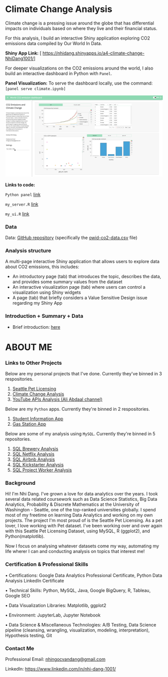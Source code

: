 # Climate Change Analysis

Climate change is a pressing issue around the globe that has differential impacts on individuals based on where they live and their financial status. 

For this analysis, I build an interactive Shiny application exploring CO2 emissions data compiled by Our World In Data. 

 **Shiny App Link:** [ https://nhidang.shinyapps.io/a4-climate-change-NhiDang1001/]

For deeper visualizations on the CO2 emissions around the world, I also build an interactive dashboard in Python with `Panel`.

 **Panel Visualization:** To serve the dashboard locally, use the command: `[panel serve climate.ipynb]`
 
 ![climate_panel](panel_climatechange.png)

**Links to code:**

`Python panel` [link](climate.ipynb)

`my_server.R` [link](my_server.R)

`my_ui.R` [link](my_ui.R)

### Data

Data: [GitHub repository](https://github.com/owid/co2-data/) (specifically the [owid-co2-data.csv](https://github.com/owid/co2-data/) file)

### Analysis structure

A multi-page interactive Shiny application that allows users to explore data about CO2 emissions, this includes:

- An introductory page (tab) that introduces the topic, describes the data, and provides some summary values from the dataset
- An interactive visualization page (tab) where users can control a visualization using Shiny widgets
- A page (tab) that briefly considers a Value Sensitive Design issue regarding my Shiny App

### Introduction + Summary + Data

- Brief introduction: [here](index.Rmd)


# ABOUT ME

### Links to Other Projects
Below are my personal projects that I've done. Currently they've binned in 3 respositories.
1. [Seattle Pet Licensing](https://github.com/NhiDang1001/pet_licensing_seattle-Python-.git)
2. [Climate Change Analysis](https://github.com/NhiDang1001/Climate_Change_Analysis.git)
3. [YouTube APIs Analysis (Ali Abdaal channel)](https://github.com/NhiDang1001/YouTube-APIs-Analysis.git)

Below are my `Python` apps. Currently they're binned in 2 respositories.
1. [Student Information App](https://github.com/NhiDang1001/Student_Info_App)
2. [Gas Station App](https://github.com/NhiDang1001/Gas_Station_App)

Below are some of my analysis using `MySQL`. Currently they're binned in 5 repositories.
1. [SQL Brewery Analysis](https://github.com/NhiDang1001/SQL_Brewery_Database)
2. [SQL Netflix Analysis](https://github.com/NhiDang1001/SQL_Netflix_Analysis)
3. [SQL Airbnb Analysis](https://github.com/NhiDang1001/SQL_Airbnb_Analysis)
4. [SQL Kickstarter Analysis](https://github.com/NhiDang1001/SQL_KickStarter_Analysis)
5. [SQL Project Worker Analysis](https://github.com/NhiDang1001/SQL_Project_Worker_Analysis)

### Background
Hi! I'm Nhi Dang. I've grown a love for data analytics over the years. I took several data related coursework such as Data Science Statistics, Big Data Analytics, Probability & Discrete Mathematics at the University of Washington - Seattle, one of the top-ranked universities globally. I spend most of my freetime on learning Data Analytics and working on my own projects. The project I'm most proud of is the Seattle Pet Licensing. As a pet lover, I love working with Pet dataset. I've been working over and over again with this Seattle Pet Licensing Dataset, using MySQL, R (ggplot2), and Python(matplotlib). 

Now I focus on analysing whatever datasets come my way, automating my life wherer I can and conducting analysis on topics that interest me!

### Certification & Professional Skills
• Certifications: Google Data Analytics Professional Certificate, Python Data Analysis LinkedIn Certificate

• Technical Skills: Python, MySQL, Java, Google BigQuery, R, Tableau, Google SEO

• Data Visualization Libraries: Matplotlib, ggplot2

• Environment: JupyterLab, Jupyter Notebook

• Data Science & Miscellaneous Technologies: A/B Testing, Data Science pipeline (cleansing, wrangling, visualization, modeling, interpretation), Hypothesis testing, Git

### Contact Me
Professional Email: nhingocvandang@gmail.com

Linkedln: https://www.linkedin.com/in/nhi-dang-1001/
